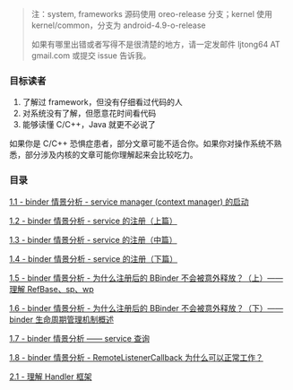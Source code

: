 
> 注：system, frameworks 源码使用 oreo-release 分支；kernel 使用 kernel/common，分支为 android-4.9-o-release
>
> 如果有哪里出错或者写得不是很清楚的地方，请一定发邮件 ljtong64 AT gmail.com 或提交 issue 告诉我。

### 目标读者

1. 了解过 framework，但没有仔细看过代码的人
2. 对系统没有了解，但愿意花时间看代码
3. 能够读懂 C/C++，Java 就更不必说了

如果你是 C/C++ 恐惧症患者，部分文章可能不适合你。如果你对操作系统不熟悉，部分涉及内核的文章可能你理解起来会比较吃力。

### 目录

[1.1 - binder 情景分析 - service manager (context manager) 的启动](./binder/startup-of-service-manager.md)

[1.2 - binder 情景分析 - service 的注册（上篇）](./binder/binder-service-registration-part1.md)

[1.3 - binder 情景分析 - service 的注册（中篇）](./binder/binder-service-registration-part2.md)

[1.4 - binder 情景分析 - service 的注册（下篇）](./binder/binder-service-registration-part3.md)

[1.5 - binder 情景分析 - 为什么注册后的 BBinder 不会被意外释放？（上）—— 理解 RefBase、sp、wp](./binder/binder-why-BBinder-not-released-after-registered-part1.md)

[1.6 - binder 情景分析 - 为什么注册后的 BBinder 不会被意外释放？（下）—— binder 生命周期管理机制概述](./binder/binder-why-BBinder-not-released-after-registered-part2.md)

[1.7 - binder 情景分析 —— service 查询](./binder/service-query.md)

[1.8 - binder 情景分析 - RemoteListenerCallback 为什么可以正常工作？](./binder/why-RemoteListenerCallback-works.md)

[2.1 - 理解 Handler 框架](./handler/understand-handler-framework.md)
